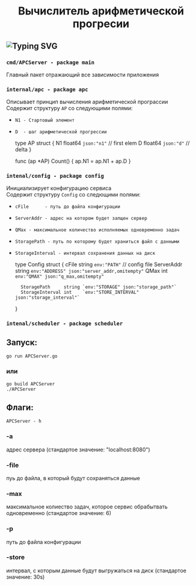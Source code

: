 <h1 align="center">  Вычислитель арифметической прогресии </h1>

## ![Typing SVG](https://readme-typing-svg.herokuapp.com?color=%2336BCF7&lines=Что+реализовано+в+проекте?)

### ```cmd/APCServer - package main```
Главный пакет отражающий все зависимости приложения
### ```internal/apc - package apc```
Описывает принцип вычисления арифметической програссии<br> 
Содержит структуру ```AP``` со следующими полями:<br>
- ```N1 - Стартовый элемент```
- ```D  - шаг арифметической прогрессии```


    type AP struct {
        N1 float64 `json:"n1"` // first elem
        D  float64 `json:"d"`  // delta
    }

    func (ap *AP) Count() {
        ap.N1 = ap.N1 + ap.D
    }

### ```intenal/config - package config```
Инициализирует конфигурацию сервиса<br>
Содержит структуру ```Config``` со следющими полями:<br>
- ```cFile      - путь до файла конфигурации``` 
- ```ServerAddr - адрес на котором будет запщен сервер```
- ```QMax - максимальное количество исполняемых одновременно задач```
- ```StoragePath - путь по которому будет храниться файл с данными```
- ```StorageInterval - интервал сохранения данных на диск```


    type Config struct {
        cFile      string `env:"PATH"` // config file
        ServerAddr string `env:"ADDRESS" json:"server_addr,omitempty"`
	    QMax       int    `env:"QMAX" json:"q_max,omitempty"`

	    StoragePath     string `env:"STORAGE" json:"storage_path"`
	    StorageInterval int    `env:"STORE_INTERVAL" json:"storage_interval"`
    }


### ```intenal/scheduler - package scheduler```

## Запуск: 

    go run APCServer.go
### или
    go build APCServer
    ./APCServer
## Флаги:
    APCServer - h
### -a 
адрес сервера (стандартое значение: "localhost:8080")
### -file 
пуь до файла, в который будут сохраняться данные
### -max 
максимальное колиество задач, которое сервис обрабытвать одновременно (стандартое значение: 6)
### -p 
путь до файла конфигурации 
### -store
интервал, с которым данные будут выгружаться на диск (стандартое значение: 30s)